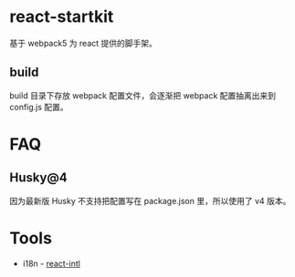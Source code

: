 # react-startkit
基于 webpack5 为 react 提供的脚手架。

## build
build 目录下存放 webpack 配置文件，会逐渐把 webpack 配置抽离出来到 config.js 配置。

# FAQ
## Husky@4
因为最新版 Husky 不支持把配置写在 package.json 里，所以使用了 v4 版本。

# Tools
- i18n - [react-intl](https://formatjs.io/docs/react-intl/)
